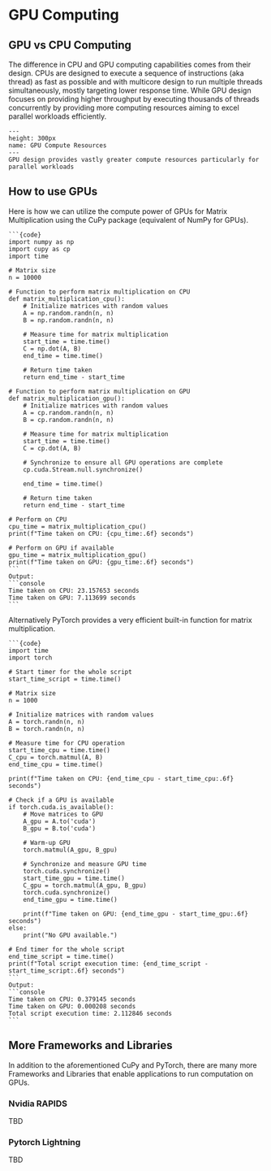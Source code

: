 # GPU Computing

## GPU vs CPU Computing
The difference in CPU and GPU computing capabilities comes from their design. CPUs are designed to execute a sequence of instructions (aka thread) as fast as possible and with multicore design to run multiple threads simultaneously, mostly targeting lower response time. While GPU design focuses on providing higher throughput by executing thousands of threads concurrently by providing more computing resources aiming to excel parallel workloads efficiently.
```{figure} figures/png/gpu_vs_cpu.png
---
height: 300px
name: GPU Compute Resources
---
GPU design provides vastly greater compute resources particularly for parallel workloads
```

## How to use GPUs
Here is how we can utilize the compute power of GPUs for Matrix Multiplication using the CuPy package (equivalent of NumPy for GPUs).

````{dropdown} Matrix Multiplication Using CuPy on GPU vs NumPy on CPU
```{code}
import numpy as np
import cupy as cp
import time

# Matrix size
n = 10000

# Function to perform matrix multiplication on CPU
def matrix_multiplication_cpu():
    # Initialize matrices with random values
    A = np.random.randn(n, n)
    B = np.random.randn(n, n)

    # Measure time for matrix multiplication
    start_time = time.time()
    C = np.dot(A, B)
    end_time = time.time()

    # Return time taken
    return end_time - start_time

# Function to perform matrix multiplication on GPU
def matrix_multiplication_gpu():
    # Initialize matrices with random values
    A = cp.random.randn(n, n)
    B = cp.random.randn(n, n)

    # Measure time for matrix multiplication
    start_time = time.time()
    C = cp.dot(A, B)

    # Synchronize to ensure all GPU operations are complete
    cp.cuda.Stream.null.synchronize()

    end_time = time.time()

    # Return time taken
    return end_time - start_time

# Perform on CPU
cpu_time = matrix_multiplication_cpu()
print(f"Time taken on CPU: {cpu_time:.6f} seconds")

# Perform on GPU if available
gpu_time = matrix_multiplication_gpu()
print(f"Time taken on GPU: {gpu_time:.6f} seconds")
```
Output:
```console
Time taken on CPU: 23.157653 seconds
Time taken on GPU: 7.113699 seconds
```
````
Alternatively PyTorch provides a very efficient built-in function for matrix multiplication.
````{dropdown} Matrix Multiplication Using PyTorch on GPU vs CPU
```{code}
import time
import torch

# Start timer for the whole script
start_time_script = time.time()

# Matrix size
n = 1000

# Initialize matrices with random values
A = torch.randn(n, n)
B = torch.randn(n, n)

# Measure time for CPU operation
start_time_cpu = time.time()
C_cpu = torch.matmul(A, B)
end_time_cpu = time.time()

print(f"Time taken on CPU: {end_time_cpu - start_time_cpu:.6f} seconds")

# Check if a GPU is available
if torch.cuda.is_available():
    # Move matrices to GPU
    A_gpu = A.to('cuda')
    B_gpu = B.to('cuda')
    
    # Warm-up GPU
    torch.matmul(A_gpu, B_gpu)
    
    # Synchronize and measure GPU time
    torch.cuda.synchronize()
    start_time_gpu = time.time()
    C_gpu = torch.matmul(A_gpu, B_gpu)
    torch.cuda.synchronize()
    end_time_gpu = time.time()
    
    print(f"Time taken on GPU: {end_time_gpu - start_time_gpu:.6f} seconds")
else:
    print("No GPU available.")

# End timer for the whole script
end_time_script = time.time()
print(f"Total script execution time: {end_time_script - start_time_script:.6f} seconds")
```
Output:
```console
Time taken on CPU: 0.379145 seconds
Time taken on GPU: 0.000208 seconds
Total script execution time: 2.112846 seconds
```
````
## More Frameworks and Libraries
In addition to the aforementioned CuPy and PyTorch, there are many more Frameworks and Libraries that enable applications to run computation on GPUs.
### Nvidia RAPIDS
TBD
### Pytorch Lightning
TBD